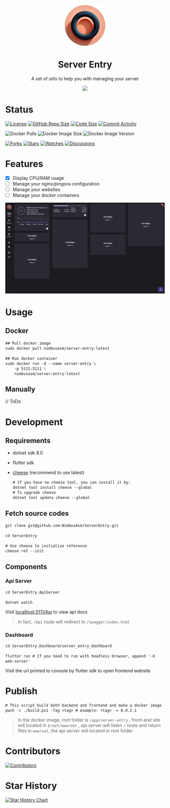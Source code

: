 
<p align="center">
    <img width="128" src=".github/assets/icon@1024.png" alt="Server Entry Logo">
</p>

<h1 align="center">Server Entry</h1>

<p align="center">A set of utils to help you with managing your server</p>

<p align="center">
    <img src="https://profile-counter.glitch.me/NimbusAsm-ServerEntry/count.svg"></img>
</p>

# Status

<a href="./LICENSE"><img src="https://img.shields.io/github/license/NimbusAsm/ServerEntry" alt="License"></a>
<a href="#"><img src="https://img.shields.io/github/repo-size/NimbusAsm/ServerEntry?color=%234682B4" alt="GitHub Repo Size"></a>
<a href="#"><img src="https://img.shields.io/github/languages/code-size/NimbusAsm/ServerEntry" alt="Code Size"></a>
<a href="https://github.com/NimbusAsm/ServerEntry/commits/"><img src="https://img.shields.io/github/commit-activity/m/NimbusAsm/ServerEntry" alt="Commit Activity"></a>

![Docker Pulls](https://img.shields.io/docker/pulls/nimbusasm/server-entry)
![Docker Image Size](https://img.shields.io/docker/image-size/nimbusasm/server-entry)
![Docker Image Version](https://img.shields.io/docker/v/nimbusasm/server-entry)

<a href="https://github.com/NimbusAsm/ServerEntry/network/members"><img src="https://img.shields.io/github/forks/NimbusAsm/ServerEntry?style=social" alt="Forks"></a>
<a href="https://github.com/NimbusAsm/ServerEntry/stargazers"><img src="https://img.shields.io/github/stars/NimbusAsm/ServerEntry?style=social" alt="Stars"></a>
<a href="https://github.com/NimbusAsm/ServerEntry/watchers"><img src="https://img.shields.io/github/watchers/NimbusAsm/ServerEntry?style=social" alt="Watches"></a>
<a href="https://github.com/NimbusAsm/ServerEntry/discussions"><img src="https://img.shields.io/github/discussions/NimbusAsm/ServerEntry?style=social" alt="Discussions"></a>

# Features

- [x] Display CPU/RAM usage
- [ ] Manage your nginx/pingora configuration
- [ ] Manage your websites
- [ ] Manage your docker containers

![Screenshot](.github/assets/screenshot.png)

# Usage

## Docker

```shell
## Pull docker image
sudo docker pull nimbusasm/server-entry:latest

## Run docker container
sudo docker run -d --name server-entry \
    -p 5111:5111 \
    nimbusasm/server-entry:latest
```

## Manually

// ToDo

# Development

## Requirements

- dotnet sdk 8.0
- flutter sdk
- [cheese](https://github.com/Crequency/Cheese) (recommend to use latest)

    ```shell
    # If you have no cheese tool, you can install it by:
    dotnet tool install cheese --global
    # To upgrade cheese
    dotnet tool update cheese --global
    ```

## Fetch source codes

```shell
git clone git@github.com:NimbusAsm/ServerEntry.git

cd ServerEntry

# Use cheese to initialize reference
cheese ref --init
```

## Components

### Api Server

```shell
cd ServerEntry.ApiServer

dotnet watch
```

Visit [localhost:5111/Api](http://localhost:5111/Api) to view api docs

> In fact, `/Api` route will redirect to `/swagger/index.html`

### Dashboard

```shell
cd ServerEntry.Dashboard/server_entry_dashboard

flutter run # If you need to run with headless browser, append '-d web-server'
```

Visit the url printed to console by flutter sdk to open frontend website

# Publish

```shell
# This script build both backend and frontend and make a docker image
pwsh -c ./build.ps1 -Tag <tag> # example: <tag> -> 0.0.2.1
```

> In the docker image, root folder is `/app/server-entry` ,
> front-end site will located in `$root/wwwroot` ,
> api server will listen `/` route and return files in `wwwroot`, the api server will located in root folder

# Contributors

[![Contributors](https://contrib.rocks/image?repo=NimbusAsm/ServerEntry)](https://github.com/NimbusAsm/ServerEntry/graphs/contributors)

# Star History

[![Star History Chart](https://starchart.cc/NimbusAsm/ServerEntry.svg?variant=adaptive)](https://starchart.cc/NimbusAsm/ServerEntry)
